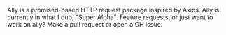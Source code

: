 Ally is a promised-based HTTP request package inspired by Axios. Ally is currently in what I dub, "Super Alpha". Feature requests, or just want to work on ally? Make a pull request or open a GH issue.
